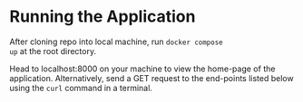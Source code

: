 # Running the Application

After cloning repo into local machine, run <code>docker compose up</code>
  at the root directory. 
  
  Head to localhost:8000 on your machine to view the home-page of the application. Alternatively, send a GET request to 
  the end-points listed below using the <code>curl</code> command in a terminal.


